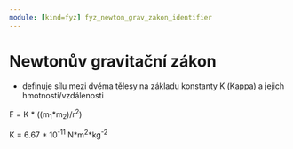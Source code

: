 ```yaml
---
module: [kind=fyz] fyz_newton_grav_zakon_identifier
---
```

# Newtonův gravitační zákon
- definuje sílu mezi dvěma tělesy na základu konstanty Κ (Kappa) a jejich hmotnosti/vzdálenosti

<p class="rovnice">F = Κ * ((m<sub>1</sub>*m<sub>2</sub>)/r<sup>2</sup>)
<p class="rovnice">Κ = 6.67 * 10<sup>-11</sup> N*m<sup>2</sup>*kg<sup>-2</sup></p>

<link rel="stylesheet" href="../../__formatting__/rovnice.css">
